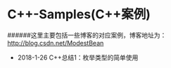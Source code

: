 # C++-Samples(C++案例)

######这里主要包括一些博客的对应案例，博客地址为：<http://blog.csdn.net/ModestBean>

- 2018-1-26 C++总结1：枚举类型的简单使用